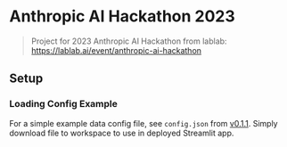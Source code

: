 # Anthropic AI Hackathon 2023

> Project for 2023 Anthropic AI Hackathon from lablab: https://lablab.ai/event/anthropic-ai-hackathon

## Setup

### Loading Config Example

For a simple example data config file, see `config.json` from [v0.1.1](https://github.com/MrGeislinger/anthropic-ai-hackathon-2023/releases/tag/v0.1.1). Simply download file to workspace to use in deployed Streamlit app.